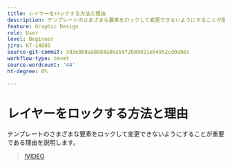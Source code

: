 ```yaml
---
title: レイヤーをロックする方法と理由
description: テンプレートのさまざまな要素をロックして変更できないようにすることが重要である理由を説明します
feature: Graphic Design
role: User
level: Beginner
jira: KT-14885
source-git-commit: 3d3e0b0aa8884a86a59f2b89d21e64952cd0ab6c
workflow-type: tm+mt
source-wordcount: '44'
ht-degree: 0%

---
```


# レイヤーをロックする方法と理由

テンプレートのさまざまな要素をロックして変更できないようにすることが重要である理由を説明します。

>[!VIDEO](https://video.tv.adobe.com/v/3427095?quality=12&learn=on&hidetitle=true)
